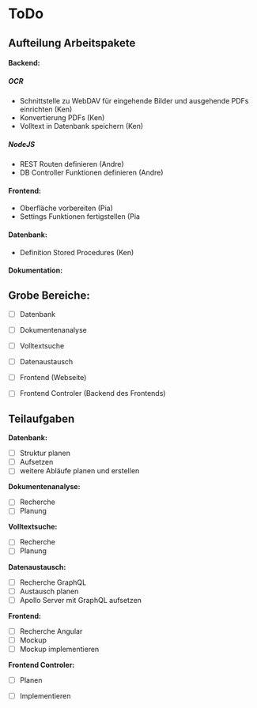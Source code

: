 # ToDo
## Aufteilung Arbeitspakete

#### Backend:

##### OCR

- Schnittstelle zu WebDAV für eingehende Bilder und ausgehende PDFs einrichten (Ken)
- Konvertierung PDFs (Ken)
- Volltext in Datenbank speichern (Ken)

##### NodeJS 

- REST Routen definieren (Andre)
- DB Controller Funktionen definieren (Andre)

#### Frontend:

- Oberfläche vorbereiten (Pia)
- Settings Funktionen fertigstellen (Pia

#### Datenbank:

- Definition Stored Procedures (Ken)



#### Dokumentation:





## Grobe Bereiche:

 - [ ] Datenbank

 - [ ] Dokumentenanalyse

 - [ ] Volltextsuche

 - [ ] Datenaustausch

 - [ ] Frontend (Webseite)

 - [ ] Frontend Controler (Backend des Frontends)

   

## Teilaufgaben

**Datenbank:**

 - [ ] Struktur planen
 - [ ] Aufsetzen
 - [ ] weitere Abläufe planen und erstellen

**Dokumentenanalyse:**

 - [ ] Recherche
 - [ ] Planung

**Volltextsuche:**

 - [ ] Recherche
 - [ ] Planung

**Datenaustausch:**

 - [ ] Recherche GraphQL
 - [ ] Austausch planen
 - [ ] Apollo Server mit GraphQL aufsetzen

**Frontend:**

 - [ ] Recherche Angular
 - [ ] Mockup
 - [ ] Mockup implementieren

**Frontend Controler:**

 - [ ] Planen
 - [ ] Implementieren

